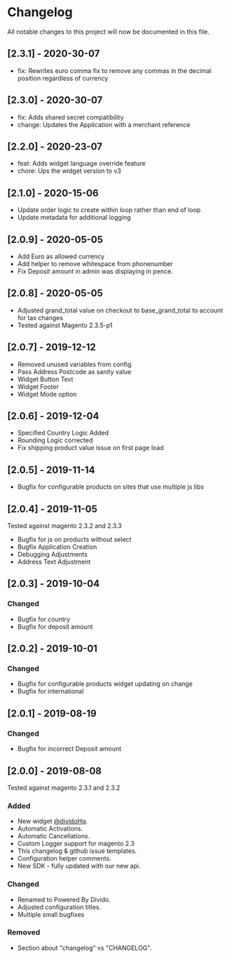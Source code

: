 # Changelog
All notable changes to this project will now be documented in this file.

## [2.3.1] - 2020-30-07
- fix: Rewrites euro comma fix to remove any commas in the decimal position regardless of currency 

## [2.3.0] - 2020-30-07
- fix: Adds shared secret compatibility 
- change: Updates the Application with a merchant reference

## [2.2.0] - 2020-23-07
- feat: Adds widget language override feature
- chore: Ups the widget version to v3

## [2.1.0] - 2020-15-06
- Update order logic to create within loop rather than end of loop
- Update metadata for additional logging

## [2.0.9] - 2020-05-05
- Add Euro as allowed currency
- Add helper to remove whitespace from phonenumber
- Fix Deposit amount in admin was displaying in pence.

## [2.0.8] - 2020-05-05
- Adjusted grand_total value on checkout to base_grand_total to account for tax changes
- Tested against Magento 2.3.5-p1

## [2.0.7] - 2019-12-12
- Removed unused variables from config 
- Pass Address Postcode as sanity value
- Widget Button Text
- Widget Footer
- Widget Mode option

## [2.0.6] - 2019-12-04
- Specified Country Logic Added
- Rounding Logic corrected
- Fix shipping product value issue on first page load

## [2.0.5] - 2019-11-14
- Bugfix for configurable products on sites that use multiple js libs

## [2.0.4] - 2019-11-05
Tested against magento 2.3.2 and 2.3.3

- Bugfix for js on products without select
- Bugfix Application Creation
- Debugging Adjustments
- Address Text Adjustment

## [2.0.3] - 2019-10-04

### Changed
- Bugfix for country
- Bugfix for deposit amount

## [2.0.2] - 2019-10-01

### Changed
- Bugfix for configurable products widget updating on change
- Bugfix for international 


## [2.0.1] - 2019-08-19

### Changed
- Bugfix for incorrect Deposit amount


## [2.0.0] - 2019-08-08
Tested against magento 2.3.1 and 2.3.2
### Added
- New widget [@dividoHq](https://github.com/dividohq).
- Automatic Activations.
- Automatic Cancellations.
- Custom Logger support for magento 2.3
- This changelog & github issue templates.
- Configuration helper comments.
- New SDK - fully updated with our new api.

### Changed
- Renamed to Powered By Divido.
- Adjusted configuration titles.
- Multiple small bugfixes

### Removed
- Section about "changelog" vs "CHANGELOG".